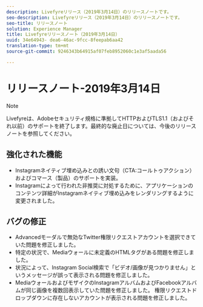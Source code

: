 ```yaml
---
description: Livefyreリリース（2019年3月14日）のリリースノートです。
seo-description: Livefyreリリース（2019年3月14日）のリリースノートです。
seo-title: リリースノート
solution: Experience Manager
title: Livefyreリリースノート（2019年3月14日）
uuid: 34e64943- dea6-46ac-9fcc-8feepab6aa42
translation-type: tm+mt
source-git-commit: 9246343b64915af07feb8952060c1e3af5aada56

---
```



# リリースノート-2019年3月14日

>[!NOTE]
>
>Livefyreは、Adobeセキュリティ規格に準拠してHTTPおよびTLS1.1（およびそれ以前）のサポートを終了します。最終的な廃止日については、今後のリリースノートを参照してください。

## 強化された機能

* Instagramネイティブ埋め込みとの誘い文句（CTA:コールトゥアクション）およびコマース（製品）のサポートを実装。
* Instagramによって行われた非推奨に対処するために、アプリケーションのコンテンツ詳細がInstagramネイティブ埋め込みをレンダリングするように変更されました。


## バグの修正

* Advancedモーダルで無効なTwitter権限リクエストアカウントを選択できていた問題を修正しました。
* 特定の状況で、Mediaウォールに未定義のHTMLタグがある問題を修正しました。
* 状況によって、Instagram Social検索で「ビデオ/画像が見つかりません」というメッセージが誤って表示される問題を修正しました。
* MediaウォールおよびモザイクのInstagramアルバムおよびFacebookアルバムが同じ画像を複数回表示していた問題を修正しました。
権限リクエストドロップダウンに存在しないアカウントが表示される問題を修正しました。